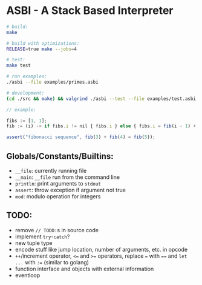 # ASBI - A Stack Based Interpreter

```sh
# build:
make

# build with optimizations:
RELEASE=true make --jobs=4

# test:
make test

# run examples:
./asbi --file examples/primes.asbi

# development:
(cd ./src && make) && valgrind ./asbi --test --file examples/test.asbi
```

```js
// example:

fibs := [1, 1];
fib := (i) -> if fibs.i != nil { fibs.i } else { fibs.i = fib(i - 1) + fib(i - 2) };

assert("fibonacci sequence", fib(3) + fib(4) = fib(5));
```

## Globals/Constants/Builtins:
- `__file`: currently running file
- `__main`: `__file` run from the command line
- `println`: print arguments to `stdout`
- `assert`: throw exception if argument not true
- `mod`: modulo operation for integers

## TODO:
- remove `// TODO:`s in source code
- implement `try`-`catch`?
- new tuple type
- encode stuff like jump location, number of arguments, etc. in opcode
- `++`/increment operator, `<=` and `>=` operators, replace `=` with `==` and `let ...` with `:=` (similar to golang)
- function interface and objects with external information
- eventloop
